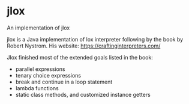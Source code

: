 # jlox
An implementation of jlox

jlox is a Java implementation of lox interpreter following by the book by Robert Nystrom.  His website: https://craftinginterpreters.com/

Jlox finished most of the extended goals listed in the book:
* parallel expressions
* tenary choice expressions
* break and continue in a loop statement
* lambda functions
* static class methods, and customized instance getters

